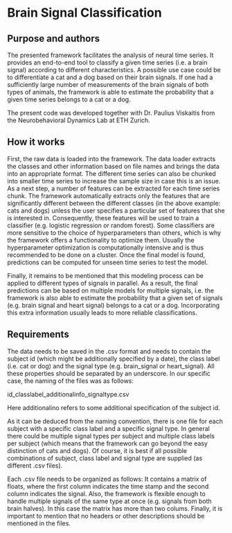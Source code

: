 # Brain Signal Classification

## Purpose and authors
The presented framework facilitates the analysis of neural time series. It provides an end-to-end tool to classify a given time series (i.e. a brain signal) according to different characteristics. A possible use case could be to differentiate a cat and a dog based on their brain signals. If one had a sufficiently large number of measurements of the brain signals of both types of animals, the framework is able to estimate the probability that a given time series belongs to a cat or a dog.

The present code was developed together with Dr. Paulius Viskaitis from the Neurobehavioral Dynamics Lab at ETH Zurich. 

## How it works
First, the raw data is loaded into the framework. The data loader extracts the classes and other information based on file names and brings the data into an appropriate format. The different time series can also be chunked into smaller time series to increase the sample size in case this is an issue. As a next step, a number of features can be extracted for each time series chunk. The framework automatically extracts only the features that are significantly different between the different classes (in the above example: cats and dogs) unless the user specifies a particular set of features that she is interested in. Consequently, these features will be used to train a classifier (e.g. logistic regression or random forest). Some classifiers are more sensitive to the choice of hyperparameters than others, which is why the framework offers a functionality to optimize them. Usually the hyperparameter optimization is computationally intensive and is thus recommended to be done on a cluster. Once the final model is found, predictions can be computed for unseen time series to test the model.

Finally, it remains to be mentioned that this modeling process can be applied to different types of signals in parallel. As a result, the final predictions can be based on multiple models for multiple signals, i.e. the framework is also able to estimate the probability that a given set of signals (e.g. brain signal and heart signal) belongs to a cat or a dog. Incorporating this extra information usually leads to more reliable classifications. 

## Requirements
The data needs to be saved in the .csv format and needs to contain the subject id (which might be additionally specified by a date), the class label (i.e. cat or dog) and the signal type (e.g. brain_signal or heart_signal). All these properties should be separated by an underscore. In our specific case, the naming of the files was as follows:

id_classlabel_additionalinfo_signaltype.csv

Here additionalino refers to some additional specification of the subject id.

As it can be deduced from the naming convention, there is one file for each subject with a specific class label and a specific signal type. In general there could be multiple signal types per subject and multiple class labels per subject (which means that the framework can go beyond the easy distinction of cats and dogs). Of course, it is best if all possible combinations of subject, class label and signal type are supplied (as different .csv files).

Each .csv file needs to be organized as follows: It contains a matrix of floats, where the first column indicates the time stamp and the second column indicates the signal. Also, the framework is flexible enough to handle multiple signals of the same type at once (e.g. signals from both brain halves). In this case the matrix has more than two colums. Finally, it is important to mention that no headers or other descriptions should be mentioned in the files. 
